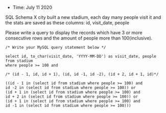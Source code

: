 * Time: July 11 2020

SQL Schema
X city built a new stadium, each day many people visit it and the stats are saved as these columns: id, visit_date, people

Please write a query to display the records which have 3 or more consecutive rows and the amount of people more than 100(inclusive).

```
/* Write your MySQL query statement below */

select id, to_char(visit_date, 'YYYY-MM-DD') as visit_date, people from stadium 
where people >= 100 and

/* (id - 1, id, id + 1), (id, id -1, id -2), (id + 2, id + 1, id)*/

((id - 1 in (select id from stadium where people >= 100) and
id -2 in (select id from stadium where people >= 100)) or
(id + 1 in (select id from stadium where people >= 100) and
id + 2 in (select id from stadium where people >= 100)) or
(id + 1 in (select id from stadium where people >= 100) and
id -1 in (select id from stadium where people >= 100)))

```
